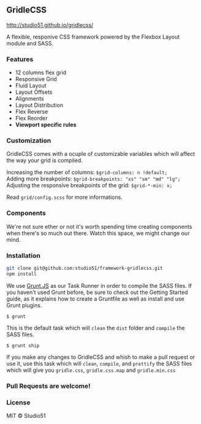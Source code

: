 ## GridleCSS

http://studio51.github.io/gridlecss/

A flexible, responive CSS framework powered by the Flexbox Layout module and
SASS.

### Features

* 12 columns flex grid
* Responsive Grid
* Fluid Layout
* Layout Offsets
* Alignments
* Layout Distribution
* Flex Reverse
* Flex Reorder
* **Viewport specific rules**

### Customization

GridleCSS comes with a ocuple of customizable variables which will affect the
way your grid is compiled.

Increasing the number of columns: `$grid-columns: n !default;` <br />
Adding more breakpoints: `$grid-breakpoints: "xs" "sm" "md" "lg";` <br />
Adjusting the responsive breakpoints of the grid: `$grid-*-min: x;` <br />

Read `grid/config.scss` for more informations.

### Components

We're not sure ether or not it's worth spending time creating components when
there's so much out there.
Watch this space, we might change our mind.

### Installation

``` bash
git clone git@github.com:studio51/framework-gridlecss.git
npm install
```

We use [Grunt.JS] as our Task Runner in order to compile the SASS files.
If you haven't used Grunt before, be sure to check out the Getting Started
guide, as it explains how to create a Gruntfile as well as install and use Grunt
plugins.

`$ grunt`

This is the default task which will `clean` the `dist` folder and `compile` the
SASS files.

`$ grunt ship`

If you make any changes to GridleCSS and whish to make a pull request or use it,
use this task which will `clean`, `compile`, and `prettify` the SASS files which
will give you `gridle.css`, `gridle.css.map` and `gridle.min.css`


### Pull Requests are welcome!

### License

MIT &copy; Studio51

[Studio51]:http://creative-studio51.co.uk
[Grunt.JS]:http://gruntjs.com
